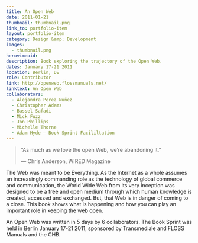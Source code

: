 ```yaml
---
title: An Open Web
date: 2011-01-21
thumbnail: thumbnail.png
link_to: portfolio-item
layout: portfolio-item
category: Design &amp; Development
images:
  - thumbnail.png
herovimeoid:
description: Book exploring the trajectory of the Open Web.
dates: January 17-21 2011
location: Berlin, DE
role: Contributor
link: http://openweb.flossmanuals.net/
linktext: An Open Web
collaborators:
  - Alejandra Perez Nuñez
  - Christopher Adams
  - Bassel Safadi
  - Mick Fuzz
  - Jon Phillips 
  - Michelle Thorne
  - Adam Hyde — Book Sprint Facililtation
---
```

>“As much as we love the open Web, we’re abandoning it.”
>
>— Chris Anderson, WIRED Magazine

The Web was meant to be Everything. As the Internet as a whole assumes an increasingly commanding role as the technology of global commerce and communication, the World Wide Web from its very inception was designed to be a free and open medium through which human knowledge is created, accessed and exchanged. But, that Web is in danger of coming to a close. This book shows what is happening and how you can play an important role in keeping the web open.

An Open Web was written in 5 days by 6 collaborators. The Book Sprint was held in Berlin January 17-21 2011, sponsored by Transmediale and FLOSS Manuals and the CHB.
